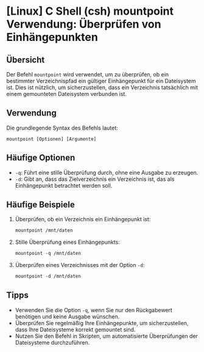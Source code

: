 # [Linux] C Shell (csh) mountpoint Verwendung: Überprüfen von Einhängepunkten

## Übersicht
Der Befehl `mountpoint` wird verwendet, um zu überprüfen, ob ein bestimmter Verzeichnispfad ein gültiger Einhängepunkt für ein Dateisystem ist. Dies ist nützlich, um sicherzustellen, dass ein Verzeichnis tatsächlich mit einem gemounteten Dateisystem verbunden ist.

## Verwendung
Die grundlegende Syntax des Befehls lautet:

```
mountpoint [Optionen] [Argumente]
```

## Häufige Optionen
- `-q`: Führt eine stille Überprüfung durch, ohne eine Ausgabe zu erzeugen.
- `-d`: Gibt an, dass das Zielverzeichnis ein Verzeichnis ist, das als Einhängepunkt betrachtet werden soll.

## Häufige Beispiele

1. Überprüfen, ob ein Verzeichnis ein Einhängepunkt ist:
   ```csh
   mountpoint /mnt/daten
   ```

2. Stille Überprüfung eines Einhängepunkts:
   ```csh
   mountpoint -q /mnt/daten
   ```

3. Überprüfen eines Verzeichnisses mit der Option `-d`:
   ```csh
   mountpoint -d /mnt/daten
   ```

## Tipps
- Verwenden Sie die Option `-q`, wenn Sie nur den Rückgabewert benötigen und keine Ausgabe wünschen.
- Überprüfen Sie regelmäßig Ihre Einhängepunkte, um sicherzustellen, dass Ihre Dateisysteme korrekt gemountet sind.
- Nutzen Sie den Befehl in Skripten, um automatisierte Überprüfungen der Dateisysteme durchzuführen.